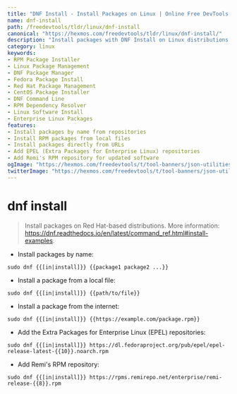 ```yaml
---
title: "DNF Install - Install Packages on Linux | Online Free DevTools by Hexmos"
name: dnf-install
path: /freedevtools/tldr/linux/dnf-install
canonical: "https://hexmos.com/freedevtools/tldr/linux/dnf-install/"
description: "Install packages with DNF Install on Linux distributions. Quickly manage RPM packages, resolve dependencies, and keep your system updated. Free online tool, no registration required."
category: linux
keywords:
- RPM Package Installer
- Linux Package Management
- DNF Package Manager
- Fedora Package Install
- Red Hat Package Management
- CentOS Package Installer
- DNF Command Line
- RPM Dependency Resolver
- Linux Software Install
- Enterprise Linux Packages
features:
- Install packages by name from repositories
- Install RPM packages from local files
- Install packages directly from URLs
- Add EPEL (Extra Packages for Enterprise Linux) repositories
- Add Remi's RPM repository for updated software
ogImage: "https://hexmos.com/freedevtools/t/tool-banners/json-utilities-banner.png"
twitterImage: "https://hexmos.com/freedevtools/t/tool-banners/json-utilities-banner.png"
---
```


# dnf install

> Install packages on Red Hat-based distributions.
> More information: <https://dnf.readthedocs.io/en/latest/command_ref.html#install-examples>.

- Install packages by name:

`sudo dnf {{[in|install]}} {{package1 package2 ...}}`

- Install a package from a local file:

`sudo dnf {{[in|install]}} {{path/to/file}}`

- Install a package from the internet:

`sudo dnf {{[in|install]}} {{https://example.com/package.rpm}}`

- Add the Extra Packages for Enterprise Linux (EPEL) repositories:

`sudo dnf {{[in|install]}} https://dl.fedoraproject.org/pub/epel/epel-release-latest-{{10}}.noarch.rpm`

- Add Remi's RPM repository:

`sudo dnf {{[in|install]}} https://rpms.remirepo.net/enterprise/remi-release-{{8}}.rpm`
